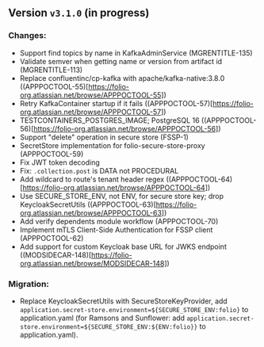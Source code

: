 ## Version `v3.1.0` (in progress)
### Changes:
* Support find topics by name in KafkaAdminService (MGRENTITLE-135)
* Validate semver when getting name or version from artifact id (MGRENTITLE-113)
* Replace confluentinc/cp-kafka with apache/kafka-native:3.8.0 ((APPPOCTOOL-55)[https://folio-org.atlassian.net/browse/APPPOCTOOL-55])
* Retry KafkaContainer startup if it fails ((APPPOCTOOL-57)[https://folio-org.atlassian.net/browse/APPPOCTOOL-57])
* TESTCONTAINERS\_POSTGRES\_IMAGE; PostgreSQL 16 ((APPPOCTOOL-56)[https://folio-org.atlassian.net/browse/APPPOCTOOL-56])
* Support "delete" operation in secure store (FSSP-1)
* SecretStore implementation for folio-secure-store-proxy (APPPOCTOOL-59)
* Fix JWT token decoding
* Fix: `.collection.post` is DATA not PROCEDURAL
* Add wildcard to route's tenant header regex ((APPPOCTOOL-64)[https://folio-org.atlassian.net/browse/APPPOCTOOL-64])
* Use SECURE\_STORE\_ENV, not ENV, for secure store key; drop KeycloakSecretUtils ((APPPOCTOOL-63)[https://folio-org.atlassian.net/browse/APPPOCTOOL-63])
* Add verify dependents module workflow (APPPOCTOOL-70)
* Implement mTLS Client-Side Authentication for FSSP client (APPPOCTOOL-62)
* Add support for custom Keycloak base URL for JWKS endpoint ((MODSIDECAR-148)[https://folio-org.atlassian.net/browse/MODSIDECAR-148])

### Migration:
* Replace KeycloakSecretUtils with SecureStoreKeyProvider, add `application.secret-store.environment=${SECURE_STORE_ENV:folio}` to application.yaml (for Ramsons and Sunflower: add `application.secret-store.environment=${SECURE_STORE_ENV:${ENV:folio}}` to application.yaml).
